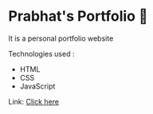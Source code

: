 # Prabhat's Portfolio 📄
It is a personal portfolio website  

Technologies used : 
- HTML
- CSS
- JavaScript


Link: [Click here](https://prabhatrsharma.github.io/MyPortfolio/)
